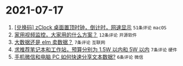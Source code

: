 # 2021-07-17

1. [[兑换码] zClock 桌面置顶时钟，倒计时，网速显示](https://www.v2ex.com/t/790028) `51条评论` `macOS`
1. [家用视频监控，大家用的什么方案？](https://www.v2ex.com/t/790029) `12条评论` `开源软件`
1. [大数据还是 elm 卖数据？](https://www.v2ex.com/t/790031) `7条评论` `互联网`
1. [求推荐笔记本和工作站，预算分别为 1.5W 以内和 5W 以内](https://www.v2ex.com/t/790025) `7条评论` `硬件`
1. [手机微信和电脑 PC 如何快速分享文本数据?](https://www.v2ex.com/t/790026) `6条评论` `微信`
